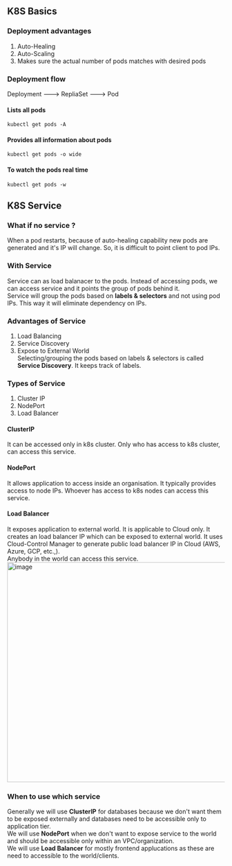 ## K8S Basics
### Deployment advantages
1. Auto-Healing
2. Auto-Scaling
3. Makes sure the actual number of pods matches with desired pods

### Deployment flow
Deployment ---> RepliaSet ---> Pod

#### Lists all pods
```
kubectl get pods -A
```
#### Provides all information about pods
```
kubectl get pods -o wide
```
#### To watch the pods real time
```
kubectl get pods -w
```
## K8S Service
### What if no service ?
When a pod restarts, because of auto-healing capability new pods are generated and it's IP will change. So, it is difficult to point client to pod IPs. 
### With Service
Service can as load balanacer to the pods. Instead of accessing pods, we can access service and it points the group of pods behind it.\
Service will group the pods based on **labels & selectors** and not using pod IPs. This way it will eliminate dependency on IPs.
### Advantages of Service
1. Load Balancing
2. Service Discovery
3. Expose to External World  
Selecting/grouping the pods based on labels & selectors is called **Service Discovery**. It keeps track of labels.
### Types of Service
1. Cluster IP
2. NodePort
3. Load Balancer
#### ClusterIP
It can be accessed only in k8s cluster. Only who has access to k8s cluster, can access this service.
#### NodePort
It allows application to access inside an organisation. It typically provides access to node IPs. Whoever has access to k8s nodes can access this service.
#### Load Balancer
It exposes application to external world. It is applicable to Cloud only. It creates an load balancer IP which can be exposed to external world. It uses Cloud-Control Manager to generate public load balancer IP in Cloud (AWS, Azure, GCP, etc.,).\
Anybody in the world can access this service.
<img width="508" alt="image" src="https://github.com/user-attachments/assets/a5787b51-1f41-4f6a-9e38-9bb1bdba3447" />

### When to use which service
Generally we will use **ClusterIP** for databases because we don't want them to be exposed externally and databases need to be accessible only to application tier.\
We will use **NodePort** when we don't want to expose service to the world and should be accessible only within an VPC/organization.\
We will use **Load Balancer** for mostly frontend applucations as these are need to accessible to the world/clients.
